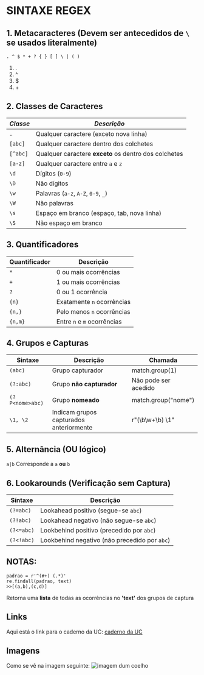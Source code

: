 # SINTAXE REGEX

## 1. Metacaracteres (Devem ser antecedidos de `\` se usados literalmente)
```
. ^ $ * + ? { } [ ] \ | ( )
```
  1. \.
  2. \^
  3. \$
  4. \+

## 2. Classes de Caracteres
| *Classe* | *Descrição* |
|--------|------------|
| `.` | Qualquer caractere (exceto nova linha) |
| `[abc]` | Qualquer caractere dentro dos colchetes |
| `[^abc]` | Qualquer caractere **exceto** os dentro dos colchetes |
| `[a-z]` | Qualquer caractere entre `a` e `z` |
| `\d` | Dígitos (`0-9`) |
| `\D` | Não dígitos |
| `\w` | Palavras (`a-z`, `A-Z`, `0-9`, `_`) |
| `\W` | Não palavras |
| `\s` | Espaço em branco (espaço, tab, nova linha) |
| `\S` | Não espaço em branco |

## 3. Quantificadores
| Quantificador | Descrição |
|--------------|-----------|
| `*` | 0 ou mais ocorrências |
| `+` | 1 ou mais ocorrências |
| `?` | 0 ou 1 ocorrência |
| `{n}` | Exatamente `n` ocorrências |
| `{n,}` | Pelo menos `n` ocorrências |
| `{n,m}` | Entre `n` e `m` ocorrências |

## 4. Grupos e Capturas
| Sintaxe | Descrição | Chamada |
|---------|------------|------------|
| `(abc)` | Grupo capturador | match.group(1) |
| `(?:abc)` | Grupo **não capturador** | Não pode ser acedido |
| `(?P<nome>abc)` | Grupo **nomeado** | match.group("nome") |
| `\1, \2` | Indicam grupos capturados anteriormente | r"(\b\w+\b) \1" |

## 5. Alternância (OU lógico)
 `a|b` Corresponde a `a` **ou** `b`

## 6. Lookarounds (Verificação sem Captura)
| Síntaxe | Descrição |
|---------|------------|
| `(?=abc)` | Lookahead positivo (segue-se `abc`) |
| `(?!abc)` | Lookahead negativo (não segue-se `abc`) |
| `(?<=abc)` | Lookbehind positivo (precedido por `abc`) |
| `(?<!abc)` | Lookbehind negativo (não precedido por `abc`) |

## NOTAS:
  ```
  padrao = r'^(#+) (.*)'
  re.findall(padrao, text)
  >>[(a,b),(c,d)]
  ```
  Retorna uma **lista** de todas as ocorrências no **'text'** dos grupos de captura


## Links 
 Aqui está o link para o caderno da UC: [caderno da UC](https://docs.google.com/document/d/16ajGsYV70V3rO7IiPGfqfwc89R95miCqW1q-CVaGcB0/edit?tab=t.0#heading=h.ne5koqb48aes)

## Imagens
Como se vê na imagem seguinte: ![imagem dum coelho](http://www.coellho.com)